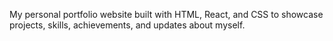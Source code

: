 My personal portfolio website built with HTML, React, and CSS to showcase projects, skills, achievements, and updates about myself.
